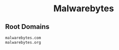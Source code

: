 


<h1 align="center">Malwarebytes</h1>  


## Root Domains


```html
malwarebytes.com
malwarebytes.org
```  

<br>
